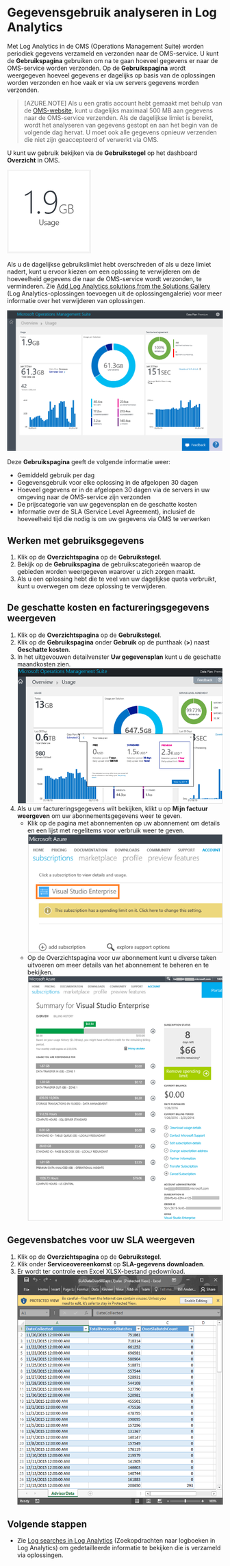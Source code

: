 <properties
    pageTitle="Gegevensgebruik analyseren in Log Analytics | Microsoft Azure"
    description="U kunt de Gebruikspagina in Log Analytics gebruiken om na te gaan hoeveel gegevens er naar de OMS-service worden verzonden."
    services="log-analytics"
    documentationCenter=""
    authors="bandersmsft"
    manager="jwhit"
    editor=""/>

<tags
    ms.service="log-analytics"
    ms.workload="na"
    ms.tgt_pltfrm="na"
    ms.devlang="na"
    ms.topic="get-started-article"
    ms.date="08/11/2016"
    ms.author="banders"/>


# Gegevensgebruik analyseren in Log Analytics

Met Log Analytics in de OMS (Operations Management Suite) worden periodiek gegevens verzameld en verzonden naar de OMS-service.  U kunt de **Gebruikspagina** gebruiken om na te gaan hoeveel gegevens er naar de OMS-service worden verzonden. Op de **Gebruikspagina** wordt weergegeven hoeveel gegevens er dagelijks op basis van de oplossingen worden verzonden en hoe vaak er via uw servers gegevens worden verzonden.

>[AZURE.NOTE] Als u een gratis account hebt gemaakt met behulp van de [OMS-website](http://www.microsoft.com/oms), kunt u dagelijks maximaal 500 MB aan gegevens naar de OMS-service verzenden. Als de dagelijkse limiet is bereikt, wordt het analyseren van gegevens gestopt en aan het begin van de volgende dag hervat. U moet ook alle gegevens opnieuw verzenden die niet zijn geaccepteerd of verwerkt via OMS.

U kunt uw gebruik bekijken via de **Gebruikstegel** op het dashboard **Overzicht** in OMS.

![gebruikstegel](./media/log-analytics-usage/usage-tile.png)

Als u de dagelijkse gebruikslimiet hebt overschreden of als u deze limiet nadert, kunt u ervoor kiezen om een oplossing te verwijderen om de hoeveelheid gegevens die naar de OMS-service wordt verzonden, te verminderen. Zie [Add Log Analytics solutions from the Solutions Gallery](log-analytics-add-solutions.md) (Log Analytics-oplossingen toevoegen uit de oplossingengalerie) voor meer informatie over het verwijderen van oplossingen.

![gebruiksdashboard](./media/log-analytics-usage/usage-dashboard.png)

Deze **Gebruikspagina** geeft de volgende informatie weer:

- Gemiddeld gebruik per dag
- Gegevensgebruik voor elke oplossing in de afgelopen 30 dagen
- Hoeveel gegevens er in de afgelopen 30 dagen via de servers in uw omgeving naar de OMS-service zijn verzonden
- De prijscategorie van uw gegevensplan en de geschatte kosten
- Informatie over de SLA (Service Level Agreement), inclusief de hoeveelheid tijd die nodig is om uw gegevens via OMS te verwerken

## Werken met gebruiksgegevens

1. Klik op de **Overzichtspagina** op de **Gebruikstegel**.
2. Bekijk op de **Gebruikspagina** de gebruikscategorieën waarop de gebieden worden weergegeven waarover u zich zorgen maakt.
3. Als u een oplossing hebt die te veel van uw dagelijkse quota verbruikt, kunt u overwegen om deze oplossing te verwijderen.

## De geschatte kosten en factureringsgegevens weergeven
1. Klik op de **Overzichtspagina** op de **Gebruikstegel**.
2. Klik op de **Gebruikspagina** onder **Gebruik** op de punthaak (**>**) naast **Geschatte kosten**.
3. In het uitgevouwen detailvenster **Uw gegevensplan** kunt u de geschatte maandkosten zien.  
    ![Uw gegevensplan](./media/log-analytics-usage/usage-data-plan.png)
4. Als u uw factureringsgegevens wilt bekijken, klikt u op **Mijn factuur weergeven** om uw abonnementsgegevens weer te geven.
    - Klik op de pagina met abonnementen op uw abonnement om details en een lijst met regelitems voor verbruik weer te geven.  
        ![abonnement](./media/log-analytics-usage/usage-sub01.png)
    - Op de Overzichtspagina voor uw abonnement kunt u diverse taken uitvoeren om meer details van het abonnement te beheren en te bekijken.  
        ![abonnementsdetails](./media/log-analytics-usage/usage-sub02.png)

## Gegevensbatches voor uw SLA weergeven
1. Klik op de **Overzichtspagina** op de **Gebruikstegel**.
2. Klik onder **Serviceovereenkomst** op **SLA-gegevens downloaden**.
3. Er wordt ter controle een Excel XLSX-bestand gedownload.  
    ![SLA-gegevens](./media/log-analytics-usage/usage-sla-details.png)

## Volgende stappen

- Zie [Log searches in Log Analytics](log-analytics-log-searches.md) (Zoekopdrachten naar logboeken in Log Analytics) om gedetailleerde informatie te bekijken die is verzameld via oplossingen.



<!--HONumber=Sep16_HO3-->


